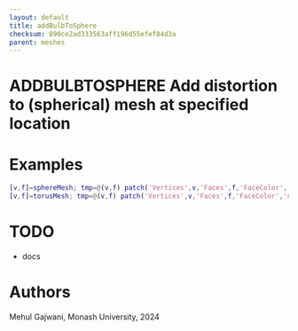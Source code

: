 ```yaml
---
layout: default
title: addBulbToSphere
checksum: 890ce2ad333563aff196d55efef84d3a
parent: meshes
---
```



 
# ADDBULBTOSPHERE Add distortion to (spherical) mesh at specified location
 
# Examples
```matlab
[v,f]=sphereMesh; tmp=@(v,f) patch('Vertices',v,'Faces',f,'FaceColor','none'); figure; nexttile; tmp(v,f); v2=addBulbToSphere(v,1:100:301,.1,.2); nexttile; tmp(v2,f);
[v,f]=torusMesh; tmp=@(v,f) patch('Vertices',v,'Faces',f,'FaceColor','none'); figure; nexttile; tmp(v,f); v2=addBulbToSphere(v,[2 0 0;-2 0 0],.1,.1); nexttile; tmp(v2,f);
```
 
# TODO
-  docs 
 
# Authors

Mehul Gajwani, Monash University, 2024

